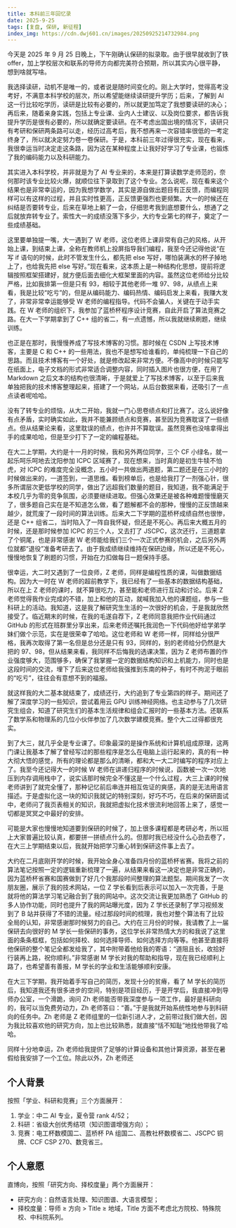 ```yaml
---
title: 本科前三年回忆录
date: 2025-9-25
tags: [复盘, 保研, 新征程]
index_img: https://cdn.dwj601.cn/images/20250925214732984.png
---
```


今天是 2025 年 9 月 25 日晚上，下午刚确认保研的拟录取。由于很早就收到了铁 offer，加上学校层次和联系的导师方向都完美符合预期，所以其实内心很平静，想到啥就写啥。

我选择读研，动机不是唯一的，或者说是随时间变化的。刚上大学时，觉得高考没考好，不满意本科学校的层次，所以希望能继续读研提升学历；后来，了解到 AI 这一行比较吃学历，读研是比较有必要的，所以就更加笃定了我想要读研的决心；再后来，随着亲身实践，包括上专业课、业内人士建议、以及岗位要求，都告诉我提升学历是很有必要的，所以就确定要读研。在不考虑出国出境的情况下，读研只有考研和保研两条路可以走，经历过高考后，我不想再来一次容错率很低的一考定终身了，所以就决定努力卷一卷保研。于是，本科前三年过得很充实，现在看来，我很幸运当时决定走这条路，因为这在某种程度上让我好好学习了专业课，也锻炼了我的编码能力以及科研能力。

其实进入本科学校，并非就是为了 AI 专业来的，本来是打算读数学走师范的，奈何那时该专业比较火爆，就顺位往下录取到了这个专业。怎么说呢，现在看来这个结果也是非常幸运的，因为我想学数学，其实是源自做出题目有正反馈，而编程同样可以有这样的过程，并且实时性更高，正反馈更强烈也更频繁。大一的时候还在纠结是否要转专业，后来在草地上躺了一会，仔细思考我到底想要什么，想通了之后就放弃转专业了。索性大一的成绩没落下多少，大约专业第七的样子，奠定了一些成绩基础。

这里要单独提一嘴，大一遇到了 W 老师，这位老师上课非常有自己的风格，从开始上课，到结束上课，全称在教师机上投屏指导我们编程，我至今还记得他说“在写 if 语句的时候，此时不管发生什么，都先把 else 写好，哪怕装满水的杯子掉地上了，也给我先把 else 写好。”现在看来，这本质上是一种结构化思想，提前将逻辑按照框架搭建好，就方便后面去细化大框架里面的内容。虽然这位老师给分比较严格，比如我排第一但是只有 93，相较于其他老师一堆 97、98，从绩点上来看，我是比较“吃亏”的，但是从编码能力、编码热情、编码启发上来看，我赚大发了，非常非常幸运能够受 W 老师的编程指导。代码不会骗人，关键在于动手实践。在 W 老师的组织下，我参加了蓝桥杯程序设计竞赛，自此开启了算法竞赛之路。在大一下学期拿到了 C++ 组的省二，有一点遗憾，所以我就继续刷题，继续训练。

也正是在那时，我慢慢养成了写技术博客的习惯。那时候在 CSDN 上写技术博客，主要是 C 和 C++ 的一些用法，我也不是想写给谁看的，单纯梳理一下自己的思路。而且技术博客有一个好处，就是修改起来非常方便。不像高中的时候只能写在纸面上，电子文档的形式非常适合调整内容，同时插入图片也很方便，在用了 Markdown 之后文本的结构也很清晰，于是就爱上了写技术博客，以至于后来我单独把我的技术博客整理起来，搭建了一个网站，从后台数据来看，还吸引了一点点读者呢哈哈。

没有了转专业的烦恼，从大二开始，我就一门心思卷绩点和打比赛了。这么说好像有点矛盾，实时确实如此，我并不能兼顾绩点和竞赛，甚至因为竞赛耽误了一些绩点。但从结果论来看，这里耽误的绩点，也许并不算耽误。虽然竞赛也没啥拿得出手的成果哈哈，但是至少打下了一定的编程基础。

在大二上学期，大约是十一月的时候，我和另外两位同学，三个 CF 小绿名，就一起乐呵乐呵地去沈阳参加 ICPC 区域赛了，现在想来，当时真的是初生牛犊不怕虎，对 ICPC 的难度完全没概念，五小时一共做出两道题，第二题还是在三小时的时候做出来的，一道签到，一道思维。看到榜单后，也是给我打了一剂强心针，很多所谓层次更低学校的同学，做出了远超我们数量的题目，我知道，我不能满足于本校几乎为零的竞争氛围，必须要继续进取。但强心效果还是被各种难题慢慢磨灭了，很多题自己实在是不知道怎么做，看了题解都不会的那种，慢慢的正反馈越来越少，就荒废了一段时间的算法训练。后来大二下学期的蓝桥杯成绩自然也很惨，还是 C++ 组省二，当时陷入了一阵自我怀疑，但还是不死心。再后来大概五月的时候，还是那时候参加 ICPC 的三个人，又去打了 JSCPC，这次还行，三道题拿了个铜尾，也是非常感谢 W 老师能给我们三个一次正式参赛的机会，之后另外两位就都“退役”准备考研去了。由于我成绩继续维持在保研边缘，所以还是不死心，慢慢地恢复了刷题的习惯，开始在力扣做每日一题保持手感。

很幸运，大二时又遇到了一位良师，Z 老师，同样是编程性质的课，叫做数据结构。因为大一时在 W 老师的超前教学下，我已经有了一些基本的数据结构基础，所以在上 Z 老师的课时，就不算很吃力，甚至能和老师进行互动和讨论。后来 Z 老师觉得我作业完成的不错，加上和他的互动，就喊我加入他的课题组，参与一些科研上的活动。我知道，这是我了解研究生生活的一次很好的机会，于是我就欣然接受了。临近期末的时候，在我的毛遂自荐下，Z 老师同意我把作业代码通过 GitHub 的形式在班群里分享出来，后来老师还嘱托我润色一下代码他好给学弟学妹们做个示范，实在是很荣幸了哈哈。这位老师和 W 老师一样，同样给分很严格，我再次取得了第一名但是总分还是只有 93，同样的，别的老师给分仍然是大把的 97、98，但从结果来看，我同样不后悔我的选课决策，因为 Z 老师布置的作业强度够大，范围够多，确保了我掌握一定的数据结构知识和上机能力，同时也是这段时间的交流，埋下了后来这位老师给我强推到东南的种子，有时不拘泥于眼前的“吃亏”，往往会有意想不到的福报。

就这样我的大二基本就结束了，成绩还行，大约追到了专业第四的样子。期间还了解了深度学习的一些知识，尝试着用云 GPU 训练神经网络。也主动参与了几次研究生组会，知道了研究生们的基本生活规律和组会汇报时的一些基本方法。还联系了数学系和物理系的几位小伙伴参加了几次数学建模竞赛。整个大二过得都很充实。

到了大三，就几乎全是专业课了。印象最深的是操作系统和计算机组成原理，这两门课让我基本了解了曾经写过的那些程序是怎么在电脑上运行起来的，真的有一种大彻大悟的感觉，所有的理论都是那么的清晰，都和大一大二时编写的程序对应上了。我至今还记得大一的时候 W 老师在讲递归程序的时候说，函数被一次一次地压到内存调用栈中了，说实话那时候完全不懂这是一个什么过程，大三上课的时候老师讲到了就完全懂了，那种记忆前后串连并相互佐证的爽感，真的是无法用语言描述。于是虚拟化这一块的知识我就记的特别深刻，好巧不巧，在后来的保研面试中，老师问了我页表相关的知识，我就把虚拟化技术很流利地回答上来了，感觉一切都是冥冥之中最好的安排。

可能是大家也慢慢地知道要到保研的时候了，加上很多课程都是考研必考，所以班上大家普遍比较认真，都要拼一拼绩点什么的。但那时我已经没什么心劲去卷了，在大三上学期结束以后，我就开始把学习重心转到保研这件事上去了。

大约在二月底刚开学的时候，我开始全身心准备四月份的蓝桥杯省赛。我将之前的算法笔记按照一定的逻辑重新梳理了一遍，从结果来看这一决定也是非常正确的，因为蓝桥杯省赛和国赛做到了好几个我那段时间整理的算法题型。期间我发了一次朋友圈，展示了我的技术网站，一位 Z 学长看到后表示可以加入一次完善，于是就将他的算法学习笔记融合到了我的网站中。这次交流让我更加熟悉了 GitHub 的多人协作功能，同时也提升了我的网站曝光度，因为 Z 学长还录制了学习视频发到了 B 站并获得了不错的流量。经过那段时间的梳理，我也对整个算法有了比较全局的认知，非常感谢那时候努力的自己。大约在三月份的时候，我请教了上一届保研去向很好的 M 学长一些保研的事务，这位学长非常热情大方的和我说了这里面的条条框框，包括如何择校、如何选择导师、如何选择方向等等。他甚至直接将他保研的整个笔记全都发给我了，其中附带着他给我的寄语：“道阻且长，收拾好行装再上路，祝你顺利。”非常感谢 M 学长对我的帮助和指导，现在我已经顺利上路了，也希望善有善报，M 学长的学业和生活能够顺利安康。

在大三下学期，我开始着手写自己的简历，发现十分的贫瘠，看了 M 学长的简历后，我知道我还有很多进步的空间，特别是项目经历，于是开学后，我直接冲到导师办公室，一个滑跪，询问 Zh 老师能否带我深度参与一项工作，最好是科研向的，我可以当免费劳动力，Zh 老师答曰：“善。”于是我就开始系统性地参与到科研向的任务中。Zh 老师是 Z 老师组里的一位新引进人才，之前带过我们做大创，因为我比较喜欢他的研究方向，加上也比较熟悉，就直接“恬不知耻”地找他带我了哈哈。

同样十分地幸运，Zh 老师给我提供了足够的计算设备和其他计算资源，甚至在暑假给我安排了一个工位。除此以外，Zh 老师还

## 个人背景

按照「学业、科研和竞赛」三个方面展开：

1. 学业：中二 AI 专业，夏令营 rank 4/52；
2. 科研：省级大创优秀结项（知识图谱增强方向）；
3. 竞赛：电工杯数模国二、蓝桥杯 PA 组国二、高教社杯数模省二、JSCPC 铜牌、CCF CSP 270、数竞省三。

## 个人意愿

直博向，按照「研究方向、择校度量」两个方面展开：

- 研究方向：自然语言处理、知识图谱、大语言模型；
- 择校度量：导师 $\ge$ 方向 $>$ Title $\ge$ 地域，Title 方面不考虑北方院校、特殊院校、中科院系列。
